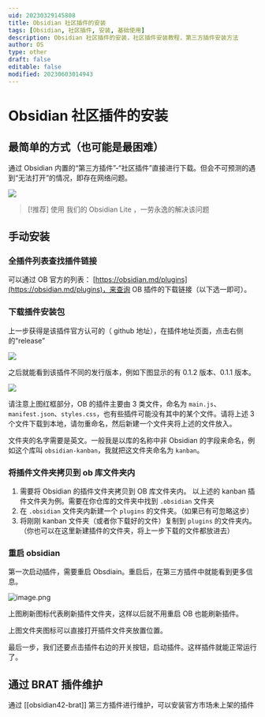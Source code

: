 ```yaml
---
uid: 20230329145808
title: Obsidian 社区插件的安装
tags: [Obsidian, 社区插件, 安装, 基础使用]
description: Obsidian 社区插件的安装，社区插件安装教程，第三方插件安装方法
author: OS
type: other
draft: false
editable: false
modified: 20230603014943
---
```


# Obsidian 社区插件的安装

## 最简单的方式（也可能是最困难）

通过 Obsidian 内置的“第三方插件”-“社区插件”直接进行下载。但会不可预测的遇到“无法打开”的情况，即存在网络问题。

![](https://cdn.pkmer.cn/images/4141b98fb96d57bafd005f7ad7bbb943_MD5.png!pkmer)

> [!推荐]
> 使用 我们的 Obsidian Lite ，一劳永逸的解决该问题

## 手动安装

### 全插件列表查找插件链接

可以通过 OB 官方的列表： [https://obsidian.md/plugins](https://obsidian.md/plugins)，来查询 OB 插件的下载链接（以下选一即可）。

### 下载插件安装包

上一步获得是该插件官方认可的（ github 地址），在插件地址页面，点击右侧的“release”

![](https://cdn.pkmer.cn/images/f7c8f5661d79491658024083a89b7dcc_MD5.png!pkmer)

之后就能看到该插件不同的发行版本，例如下图显示的有 0.1.2 版本、0.1.1 版本。

![](https://cdn.pkmer.cn/images/f7cedd89bbd3a58c50a616f34646f788_MD5.png!pkmer)

请注意上图红框部分，OB 的插件主要由 3 类文件，命名为 `main.js`、`manifest.json`、`styles.css`，也有些插件可能没有其中的某个文件。请将上述 3 个文件下载到本地，请勿重命名，然后新建一个文件夹将上述的文件放入。

文件夹的名字需要是英文。一般我是以库的名称中非 Obsidian 的字段来命名，例如这个库叫 `obsidian-kanban`，我就把这文件夹命名为 `kanban`。

### 将插件文件夹拷贝到 ob 库文件夹内

1. 需要将 Obsidian 的插件文件夹拷贝到 OB 库文件夹内。 以上述的 kanban 插件文件夹为例。需要在你仓库的文件夹中找到 `.obsidian` 文件夹
2. 在 `.obsidian` 文件夹内新建一个 `plugins` 的文件夹。（如果已有可忽略这步）
3. 将刚刚 kanban 文件夹（或者你下载好的文件）复制到 `plugins` 的文件夹内。（你也可以在这里新建插件的文件夹，将上一步下载的文件都放进去）

### 重启 obsidian

第一次启动插件，需要重启 Obsdiain。重启后，在第三方插件中就能看到更多信息。

![image.png](https://cdn.pkmer.cn/images/20230515233240.png!pkmer)

上图刷新图标代表刷新插件文件夹，这样以后就不用重启 OB 也能刷新插件。

上图文件夹图标可以直接打开插件文件夹放置位置。

最后一步，我们还要点击插件右边的开关按钮，启动插件。这样插件就能正常运行了。

## 通过 BRAT 插件维护

通过 [[obsidian42-brat]] 第三方插件进行维护，可以安装官方市场未上架的插件
